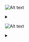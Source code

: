 ![Alt text](https://g.gravizo.com/source/svg/c1?https%3A%2F%2Fraw.githubusercontent.com%2FGreyWayfarer%2FNewRep%2Fmaster%2FREADME.md)
<details> 
<summary></summary>
c1
  digraph G {
    S -> B [label="space"];
    END -> A [label="A-Z, a-z, 0-9"];
    END -> B [label="space"];
    B -> A [label="A-Z, a-z, 0-9"]; 
    A -> S [label="A-Z, a-z, _"];
    A -> A [label="A-Z, a-z, 0-9"];
  }
c1
</details>

![Alt text](https://g.gravizo.com/source/svg/c2?https%3A%2F%2Fraw.githubusercontent.com%2FGreyWayfarer%2FNewRep%2Fmaster%2FREADME.md)
<details> 
<summary></summary>
c2
  digraph S {
    S -> H [label="space"];
    END -> S [label="0-9"];
    A -> S [label="1-9"];
    B -> S [label="0, 1-9"];
    END -> H [label="space"];
    END -> C [label="0-9"];
    END -> E [label="-[1-9], 1-9"];
    END -> F [label="0-9"];
    END -> A [label="0-9"];
    END -> G [label="F, f, L, l"];
    H -> G [label="F, f, L, l"];
    G -> E [label="-[1-9], 1-9"];
    G -> F [label="0-9"];
    E -> D [label="e, E"];
    F -> F [label="0-9"];
    F -> E [label="-[1-9], 1-9"];
    A -> A [label="0-9"];
    B -> A [label="0-9"];
    C -> B [label="."];
    C -> C [label="0-9"];
    D -> B [label="."];
    D -> C [label="0-9"];
  }
c2
</details>
